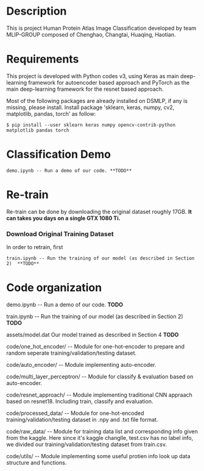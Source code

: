 Description 
===========
This is project Human Protein Atlas Image Classification developed by team MLIP-GROUP composed of Chenghao, Changtai, Huaqing, Haotian.

Requirements 
============
This project is developed with Python codes v3, using Keras as main deep-learning framework for autoencoder based approach and PyTorch as the main deep-learning framework for the resnet based approach. 

Most of the following packages are already installed on DSMLP, if any is missing, please install. 
Install package 'sklearn, keras, numpy, cv2, matplotlib, pandas, torch' as follow: 

`$ pip install --user sklearn keras numpy opencv-contrib-python matplotlib pandas torch`


Classification Demo  
=================
```
demo.ipynb -- Run a demo of our code. **TODO**
```

Re-train
=================
Re-train can be done by downloading the original dataset roughly 17GB. **It can takes you days on a single GTX 1080 Ti.**

### Download Original Training Dataset
In order to retrain, first 

```
train.ipynb -- Run the training of our model (as described in Section 2)  **TODO**
```


Code organization 
=================
demo.ipynb -- Run a demo of our code. **TODO**

train.ipynb -- Run the training of our model (as described in Section 2)  **TODO**

assets/model.dat Our model trained as described in Section 4  **TODO**

code/one_hot_encoder/ -- Module for one-hot-encoder to prepare and random seperate training/validation/testing dataset.

code/auto_encoder/ -- Module implementing auto-encoder. 

code/multi_layer_perceptron/ -- Module for classify & evaluation based on auto-encoder. 

code/resnet_approach/ -- Module implementing traditional CNN appraach based on resnet18. Including train, classify and evaluation.

code/processed_data/ -- Module for one-hot-encoded training/validation/testing dataset in .npy and .txt file format.

code/raw_data/ -- Module for training data list and corresponding info given from the kaggle. Here since it's kaggle changlle, test.csv has no label info, we divided our training/validation/testing dataset from train.csv.

code/utils/ -- Module implementing some useful protien info look up data structure and functions. 





